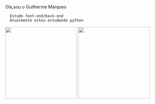 <div style="text-size:72px">
      Ola,sou o Guilherme Marques
      
      Estudo font-end/back-end
      Atualmente estou estudando python
</div>


<div>
      <a href="https://github.com/GuilhermeMPCosta"></a>
      <img height="230em" src="https://github-readme-stats.vercel.app/api?username=GuilhermeMPCosta&show_icons=true&theme=cobalt">
      <img height="230em" src="https://github-readme-stats.vercel.app/api/top-langs?username=GuilhermeMPCosta&show_icons=true&theme=cobalt">
</div>
